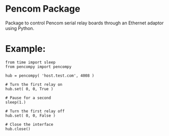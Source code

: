 # Pencom Package

Package to control Pencom serial relay boards through an Ethernet adaptor
using Python.

# Example:

    from time import sleep
    from pencompy import pencompy
    
    hub = pencompy( 'host.test.com', 4008 )

    # Turn the first relay on
    hub.set( 0, 0, True )

    # Pause for a second
    sleep(1.)

    # Turn the first relay off
    hub.set( 0, 0, False )

    # Close the interface
    hub.close()
